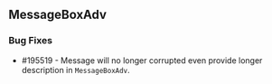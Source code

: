 ## MessageBoxAdv

### Bug Fixes

* \#195519 - Message will no longer corrupted even provide longer description in `MessageBoxAdv`.